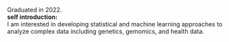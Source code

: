 Graduated in 2022.  
**self introduction:**  
I am interested in developing statistical and machine learning approaches to analyze complex data including genetics, gemomics, and health data.  

